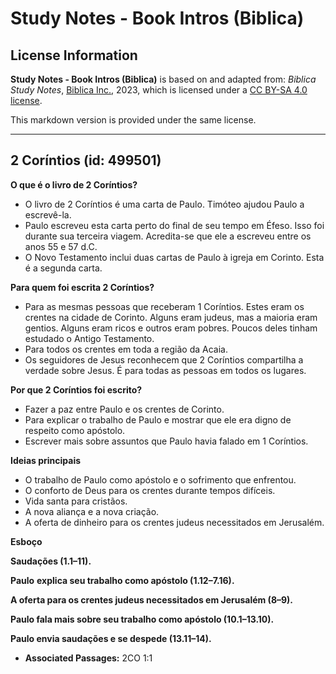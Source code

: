 # Study Notes - Book Intros (Biblica)

## License Information

**Study Notes - Book Intros (Biblica)** is based on and adapted from: _Biblica Study Notes_, [Biblica Inc.](https://www.biblica.com/), 2023, which is licensed under a [CC BY-SA 4.0 license](https://creativecommons.org/licenses/by-sa/4.0/legalcode.en).

This markdown version is provided under the same license.



--------------------------------

## 2 Coríntios (id: 499501)

**O que é o livro de 2 Coríntios?**

* O livro de 2 Coríntios é uma carta de Paulo. Timóteo ajudou Paulo a escrevê\-la.
* Paulo escreveu esta carta perto do final de seu tempo em Éfeso. Isso foi durante sua terceira viagem. Acredita\-se que ele a escreveu entre os anos 55 e 57 d.C.
* O Novo Testamento inclui duas cartas de Paulo à igreja em Corinto. Esta é a segunda carta.

**Para quem foi escrita 2 Coríntios?**

* Para as mesmas pessoas que receberam 1 Coríntios. Estes eram os crentes na cidade de Corinto. Alguns eram judeus, mas a maioria eram gentios. Alguns eram ricos e outros eram pobres. Poucos deles tinham estudado o Antigo Testamento.
* Para todos os crentes em toda a região da Acaia.
* Os seguidores de Jesus reconhecem que 2 Coríntios compartilha a verdade sobre Jesus. É para todas as pessoas em todos os lugares.

**Por que 2 Coríntios foi escrito?**

* Fazer a paz entre Paulo e os crentes de Corinto.
* Para explicar o trabalho de Paulo e mostrar que ele era digno de respeito como apóstolo.
* Escrever mais sobre assuntos que Paulo havia falado em 1 Coríntios.

**Ideias principais**

* O trabalho de Paulo como apóstolo e o sofrimento que enfrentou.
* O conforto de Deus para os crentes durante tempos difíceis.
* Vida santa para cristãos.
* A nova aliança e a nova criação.
* A oferta de dinheiro para os crentes judeus necessitados em Jerusalém.

**Esboço**

**Saudações (1\.1–11\).**

**Paulo** **explica seu trabalho como apóstolo (1\.12–7\.16\).**

**A oferta para os crentes judeus necessitados em Jerusalém (8–9\).**

**Paulo fala mais sobre seu trabalho como apóstolo (10\.1–13\.10\).**

**Paulo envia saudações e se despede (13\.11–14\).**

* **Associated Passages:** 2CO 1:1

